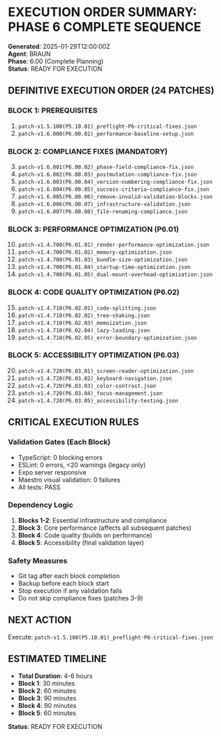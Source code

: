 # EXECUTION ORDER SUMMARY: PHASE 6 COMPLETE SEQUENCE

**Generated**: 2025-01-29T12:00:00Z  
**Agent**: BRAUN  
**Phase**: 6.00 (Complete Planning)  
**Status**: READY FOR EXECUTION

## DEFINITIVE EXECUTION ORDER (24 PATCHES)

### BLOCK 1: PREREQUISITES
1. `patch-v1.5.100(P5.10.01)_preflight-P6-critical-fixes.json`
2. `patch-v1.6.000(P6.00.01)_performance-baseline-setup.json`

### BLOCK 2: COMPLIANCE FIXES (MANDATORY)
3. `patch-v1.6.001(P6.00.02)_phase-field-compliance-fix.json`
4. `patch-v1.6.002(P6.00.03)_postmutation-compliance-fix.json`
5. `patch-v1.6.003(P6.00.04)_version-numbering-compliance-fix.json`
6. `patch-v1.6.004(P6.00.05)_success-criteria-compliance-fix.json`
7. `patch-v1.6.005(P6.00.06)_remove-invalid-validation-blocks.json`
8. `patch-v1.6.006(P6.00.07)_infrastructure-validation.json`
9. `patch-v1.6.007(P6.00.08)_file-renaming-compliance.json`

### BLOCK 3: PERFORMANCE OPTIMIZATION (P6.01)
10. `patch-v1.4.700(P6.01.01)_render-performance-optimization.json`
11. `patch-v1.4.700(P6.01.02)_memory-optimization.json`
12. `patch-v1.4.700(P6.01.03)_bundle-size-optimization.json`
13. `patch-v1.4.700(P6.01.04)_startup-time-optimization.json`
14. `patch-v1.4.700(P6.01.05)_dual-mount-overhead-optimization.json`

### BLOCK 4: CODE QUALITY OPTIMIZATION (P6.02)
15. `patch-v1.4.710(P6.02.01)_code-splitting.json`
16. `patch-v1.4.710(P6.02.02)_tree-shaking.json`
17. `patch-v1.4.710(P6.02.03)_memoization.json`
18. `patch-v1.4.710(P6.02.04)_lazy-loading.json`
19. `patch-v1.4.710(P6.02.05)_error-boundary-optimization.json`

### BLOCK 5: ACCESSIBILITY OPTIMIZATION (P6.03)
20. `patch-v1.4.720(P6.03.01)_screen-reader-optimization.json`
21. `patch-v1.4.720(P6.03.02)_keyboard-navigation.json`
22. `patch-v1.4.720(P6.03.03)_color-contrast.json`
23. `patch-v1.4.720(P6.03.04)_focus-management.json`
24. `patch-v1.4.720(P6.03.05)_accessibility-testing.json`

## CRITICAL EXECUTION RULES

### Validation Gates (Each Block)
- TypeScript: 0 blocking errors
- ESLint: 0 errors, <20 warnings (legacy only)
- Expo server responsive
- Maestro visual validation: 0 failures
- All tests: PASS

### Dependency Logic
1. **Blocks 1-2**: Essential infrastructure and compliance
2. **Block 3**: Core performance (affects all subsequent patches)
3. **Block 4**: Code quality (builds on performance)
4. **Block 5**: Accessibility (final validation layer)

### Safety Measures
- Git tag after each block completion
- Backup before each block start
- Stop execution if any validation fails
- Do not skip compliance fixes (patches 3-9)

## NEXT ACTION
Execute: `patch-v1.5.100(P5.10.01)_preflight-P6-critical-fixes.json`

## ESTIMATED TIMELINE
- **Total Duration**: 4-6 hours
- **Block 1**: 30 minutes
- **Block 2**: 60 minutes
- **Block 3**: 90 minutes
- **Block 4**: 90 minutes
- **Block 5**: 60 minutes

**Status**: READY FOR EXECUTION